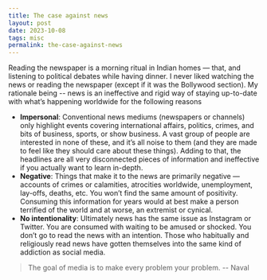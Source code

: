 ```yaml
---
title: The case against news
layout: post
date: 2023-10-08
tags: misc
permalink: the-case-against-news
---
```


Reading the newspaper is a morning ritual in Indian homes — that, and listening to political debates while having dinner. I never liked watching the news or reading the newspaper (except if it was the Bollywood section). My rationale being -- news is an ineffective and rigid way of staying up-to-date with what’s happening worldwide for the following reasons

* **Impersonal**: Conventional news mediums (newspapers or channels) only highlight events covering international affairs, politics, crimes, and bits of business, sports, or show business. A vast group of people are interested in none of these, and it’s all noise to them (and they are made to feel like they should care about these things). Adding to that, the headlines are all very disconnected pieces of information and ineffective if you actually want to learn in-depth.
* **Negative**: Things that make it to the news are primarily negative — accounts of crimes or calamities, atrocities worldwide, unemployment, lay-offs, deaths, etc. You won’t find the same amount of positivity. Consuming this information for years would at best make a person terrified of the world and at worse, an extremist or cynical.
* **No intentionality**: Ultimately news has the same issue as Instagram or Twitter. You are consumed with waiting to be amused or shocked. You don’t go to read the news with an intention. Those who habitually and religiously read news have gotten themselves into the same kind of addiction as social media.

> The goal of media is to make every problem your problem. -- Naval